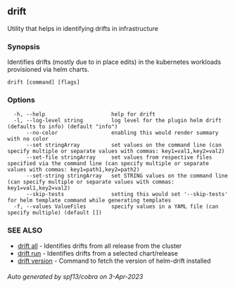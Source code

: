 ## drift

Utility that helps in identifying drifts in infrastructure

### Synopsis

Identifies drifts (mostly due to in place edits) in the kubernetes workloads provisioned via helm charts.

```
drift [command] [flags]
```

### Options

```
  -h, --help                     help for drift
  -l, --log-level string         log level for the plugin helm drift (defaults to info) (default "info")
      --no-color                 enabling this would render summary with no color
      --set stringArray          set values on the command line (can specify multiple or separate values with commas: key1=val1,key2=val2)
      --set-file stringArray     set values from respective files specified via the command line (can specify multiple or separate values with commas: key1=path1,key2=path2)
      --set-string stringArray   set STRING values on the command line (can specify multiple or separate values with commas: key1=val1,key2=val2)
      --skip-tests               setting this would set '--skip-tests' for helm template command while generating templates
  -f, --values ValueFiles        specify values in a YAML file (can specify multiple) (default [])
```

### SEE ALSO

* [drift all](drift_all.md)	 - Identifies drifts from all release from the cluster
* [drift run](drift_run.md)	 - Identifies drifts from a selected chart/release
* [drift version](drift_version.md)	 - Command to fetch the version of helm-drift installed

###### Auto generated by spf13/cobra on 3-Apr-2023
